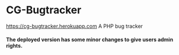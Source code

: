 # CG-Bugtracker
https://cg-bugtracker.herokuapp.com
A PHP bug tracker
#### The deployed version has some minor changes to give users admin rights.
